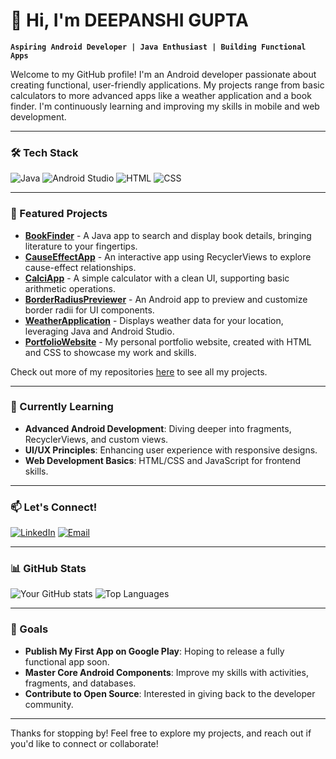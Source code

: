 # 👋 Hi, I'm DEEPANSHI GUPTA

**`Aspiring Android Developer | Java Enthusiast | Building Functional Apps`**

Welcome to my GitHub profile! I'm an Android developer passionate about creating functional, user-friendly applications. My projects range from basic calculators to more advanced apps like a weather application and a book finder. I'm continuously learning and improving my skills in mobile and web development.

---

### 🛠️ Tech Stack

![Java](https://img.shields.io/badge/Java-007396?style=for-the-badge&logo=java&logoColor=white)
![Android Studio](https://img.shields.io/badge/Android%20Studio-3DDC84?style=for-the-badge&logo=android-studio&logoColor=white)
![HTML](https://img.shields.io/badge/HTML-E34F26?style=for-the-badge&logo=html5&logoColor=white)
![CSS](https://img.shields.io/badge/CSS-1572B6?style=for-the-badge&logo=css3&logoColor=white)

---

### 📱 Featured Projects

- **[BookFinder](https://github.com/Deepanshi004/BookFinder)** - A Java app to search and display book details, bringing literature to your fingertips.
- **[CauseEffectApp](https://github.com/Deepanshi004/CauseEffectApp)** - An interactive app using RecyclerViews to explore cause-effect relationships.
- **[CalciApp](https://github.com/Deepanshi004/CalciApp)** - A simple calculator with a clean UI, supporting basic arithmetic operations.
- **[BorderRadiusPreviewer](https://github.com/Deepanshi004/BorderRadiusPreviewer)** - An Android app to preview and customize border radii for UI components.
- **[WeatherApplication](https://github.com/Deepanshi004/WeatherApplication)** - Displays weather data for your location, leveraging Java and Android Studio.
- **[PortfolioWebsite](https://github.com/Deepanshi004/PortfolioWebsite)** - My personal portfolio website, created with HTML and CSS to showcase my work and skills.

Check out more of my repositories [here](https://github.com/Deepanshi004?tab=repositories) to see all my projects.

---

### 🌱 Currently Learning

- **Advanced Android Development**: Diving deeper into fragments, RecyclerViews, and custom views.
- **UI/UX Principles**: Enhancing user experience with responsive designs.
- **Web Development Basics**: HTML/CSS and JavaScript for frontend skills.

---

### 📫 Let's Connect!

[![LinkedIn](https://img.shields.io/badge/LinkedIn-0077B5?style=for-the-badge&logo=linkedin&logoColor=white)](https://linkedin.com/in/yourusername)
[![Email](https://img.shields.io/badge/Email-D14836?style=for-the-badge&logo=gmail&logoColor=white)](mailto:deepanshigupta2304@gmail.com)

---

### 📊 GitHub Stats

![Your GitHub stats](https://github-readme-stats.vercel.app/api?username=Deepanshi004&show_icons=true&theme=light)
![Top Languages](https://github-readme-stats.vercel.app/api/top-langs/?username=Deepanshi004&layout=compact&theme=light)

---

### 🎯 Goals

- **Publish My First App on Google Play**: Hoping to release a fully functional app soon.
- **Master Core Android Components**: Improve my skills with activities, fragments, and databases.
- **Contribute to Open Source**: Interested in giving back to the developer community.

---

Thanks for stopping by! Feel free to explore my projects, and reach out if you'd like to connect or collaborate!
